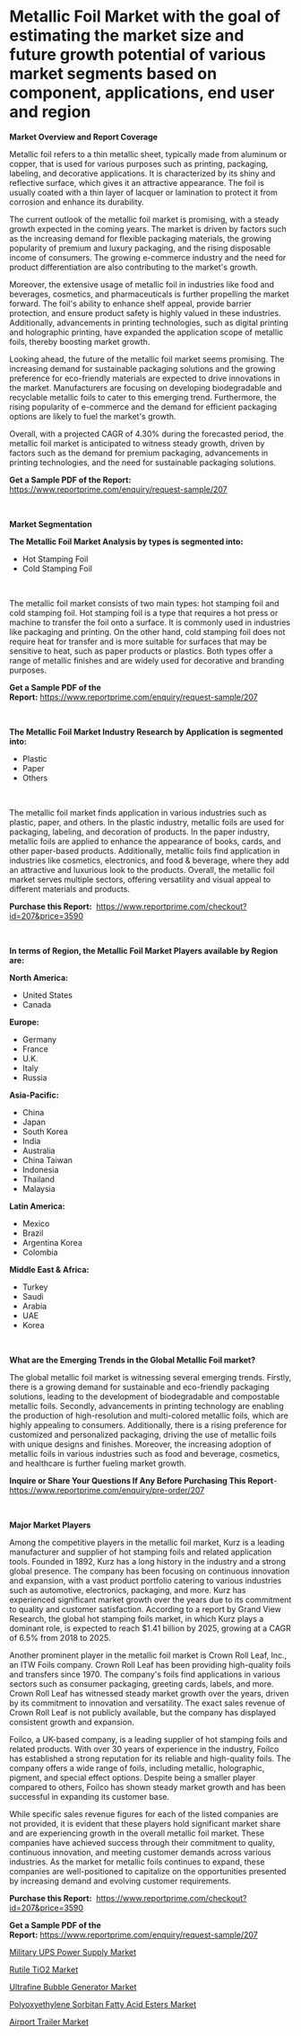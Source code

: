 <p><h1>Metallic Foil Market with the goal of estimating the market size and future growth potential of various market segments based on component, applications, end user and region</h1></p><p><strong>Market Overview and Report Coverage</strong></p>
<p><p>Metallic foil refers to a thin metallic sheet, typically made from aluminum or copper, that is used for various purposes such as printing, packaging, labeling, and decorative applications. It is characterized by its shiny and reflective surface, which gives it an attractive appearance. The foil is usually coated with a thin layer of lacquer or lamination to protect it from corrosion and enhance its durability.</p><p>The current outlook of the metallic foil market is promising, with a steady growth expected in the coming years. The market is driven by factors such as the increasing demand for flexible packaging materials, the growing popularity of premium and luxury packaging, and the rising disposable income of consumers. The growing e-commerce industry and the need for product differentiation are also contributing to the market's growth.</p><p>Moreover, the extensive usage of metallic foil in industries like food and beverages, cosmetics, and pharmaceuticals is further propelling the market forward. The foil's ability to enhance shelf appeal, provide barrier protection, and ensure product safety is highly valued in these industries. Additionally, advancements in printing technologies, such as digital printing and holographic printing, have expanded the application scope of metallic foils, thereby boosting market growth.</p><p>Looking ahead, the future of the metallic foil market seems promising. The increasing demand for sustainable packaging solutions and the growing preference for eco-friendly materials are expected to drive innovations in the market. Manufacturers are focusing on developing biodegradable and recyclable metallic foils to cater to this emerging trend. Furthermore, the rising popularity of e-commerce and the demand for efficient packaging options are likely to fuel the market's growth.</p><p>Overall, with a projected CAGR of 4.30% during the forecasted period, the metallic foil market is anticipated to witness steady growth, driven by factors such as the demand for premium packaging, advancements in printing technologies, and the need for sustainable packaging solutions.</p></p>
<p><strong>Get a Sample PDF of the Report:</strong> <a href="https://www.reportprime.com/enquiry/request-sample/207">https://www.reportprime.com/enquiry/request-sample/207</a></p>
<p>&nbsp;</p>
<p><strong>Market Segmentation</strong></p>
<p><strong>The Metallic Foil Market Analysis by types is segmented into:</strong></p>
<p><ul><li>Hot Stamping Foil</li><li>Cold Stamping Foil</li></ul></p>
<p>&nbsp;</p>
<p><p>The metallic foil market consists of two main types: hot stamping foil and cold stamping foil. Hot stamping foil is a type that requires a hot press or machine to transfer the foil onto a surface. It is commonly used in industries like packaging and printing. On the other hand, cold stamping foil does not require heat for transfer and is more suitable for surfaces that may be sensitive to heat, such as paper products or plastics. Both types offer a range of metallic finishes and are widely used for decorative and branding purposes.</p></p>
<p><strong>Get a Sample PDF of the Report:</strong>&nbsp;<a href="https://www.reportprime.com/enquiry/request-sample/207">https://www.reportprime.com/enquiry/request-sample/207</a></p>
<p>&nbsp;</p>
<p><strong>The Metallic Foil Market Industry Research by Application is segmented into:</strong></p>
<p><ul><li>Plastic</li><li>Paper</li><li>Others</li></ul></p>
<p>&nbsp;</p>
<p><p>The metallic foil market finds application in various industries such as plastic, paper, and others. In the plastic industry, metallic foils are used for packaging, labeling, and decoration of products. In the paper industry, metallic foils are applied to enhance the appearance of books, cards, and other paper-based products. Additionally, metallic foils find application in industries like cosmetics, electronics, and food & beverage, where they add an attractive and luxurious look to the products. Overall, the metallic foil market serves multiple sectors, offering versatility and visual appeal to different materials and products.</p></p>
<p><strong>Purchase this Report:</strong>&nbsp; <a href="https://www.reportprime.com/checkout?id=207&price=3590">https://www.reportprime.com/checkout?id=207&price=3590</a></p>
<p>&nbsp;</p>
<p><strong>In terms of Region, the Metallic Foil Market Players available by Region are:</strong></p>
<p>
    <p> <strong> North America: </strong>
        <ul>
            <li>United States</li>
            <li>Canada</li>
        </ul>
        </p> 
    <p> <strong> Europe: </strong>
        <ul>
            <li>Germany</li>
            <li>France</li>
            <li>U.K.</li>
            <li>Italy</li>
            <li>Russia</li>
        </ul>
        </p> 
    <p> <strong> Asia-Pacific: </strong>
        <ul>
            <li>China</li>
            <li>Japan</li>
            <li>South Korea</li>
            <li>India</li>
            <li>Australia</li>
            <li>China Taiwan</li>
            <li>Indonesia</li>
            <li>Thailand</li>
            <li>Malaysia</li>
        </ul>
        </p> 
    <p> <strong> Latin America: </strong>
        <ul>
            <li>Mexico</li>
            <li>Brazil</li>
            <li>Argentina Korea</li>
            <li>Colombia</li>
        </ul>
        </p> 
    <p> <strong> Middle East & Africa: </strong>
        <ul>
            <li>Turkey</li>
            <li>Saudi</li>
            <li>Arabia</li>
            <li>UAE</li>
            <li>Korea</li>
        </ul>
    </p>
    </p>
<p>&nbsp;</p>
<p><strong>What are the Emerging Trends in the Global Metallic Foil market?</strong></p>
<p><p>The global metallic foil market is witnessing several emerging trends. Firstly, there is a growing demand for sustainable and eco-friendly packaging solutions, leading to the development of biodegradable and compostable metallic foils. Secondly, advancements in printing technology are enabling the production of high-resolution and multi-colored metallic foils, which are highly appealing to consumers. Additionally, there is a rising preference for customized and personalized packaging, driving the use of metallic foils with unique designs and finishes. Moreover, the increasing adoption of metallic foils in various industries such as food and beverage, cosmetics, and healthcare is further fueling market growth.</p></p>
<p><strong>Inquire or Share Your Questions If Any Before Purchasing This Report</strong>- <a href="https://www.reportprime.com/enquiry/pre-order/207">https://www.reportprime.com/enquiry/pre-order/207</a></p>
<p>&nbsp;</p>
<p><strong>Major Market Players</strong></p>
<p><p>Among the competitive players in the metallic foil market, Kurz is a leading manufacturer and supplier of hot stamping foils and related application tools. Founded in 1892, Kurz has a long history in the industry and a strong global presence. The company has been focusing on continuous innovation and expansion, with a vast product portfolio catering to various industries such as automotive, electronics, packaging, and more. Kurz has experienced significant market growth over the years due to its commitment to quality and customer satisfaction. According to a report by Grand View Research, the global hot stamping foils market, in which Kurz plays a dominant role, is expected to reach $1.41 billion by 2025, growing at a CAGR of 6.5% from 2018 to 2025.</p><p>Another prominent player in the metallic foil market is Crown Roll Leaf, Inc., an ITW Foils company. Crown Roll Leaf has been providing high-quality foils and transfers since 1970. The company's foils find applications in various sectors such as consumer packaging, greeting cards, labels, and more. Crown Roll Leaf has witnessed steady market growth over the years, driven by its commitment to innovation and versatility. The exact sales revenue of Crown Roll Leaf is not publicly available, but the company has displayed consistent growth and expansion.</p><p>Foilco, a UK-based company, is a leading supplier of hot stamping foils and related products. With over 30 years of experience in the industry, Foilco has established a strong reputation for its reliable and high-quality foils. The company offers a wide range of foils, including metallic, holographic, pigment, and special effect options. Despite being a smaller player compared to others, Foilco has shown steady market growth and has been successful in expanding its customer base.</p><p>While specific sales revenue figures for each of the listed companies are not provided, it is evident that these players hold significant market share and are experiencing growth in the overall metallic foil market. These companies have achieved success through their commitment to quality, continuous innovation, and meeting customer demands across various industries. As the market for metallic foils continues to expand, these companies are well-positioned to capitalize on the opportunities presented by increasing demand and evolving customer requirements.</p></p>
<p><strong>Purchase this Report:</strong>&nbsp;&nbsp;<a href="https://www.reportprime.com/checkout?id=207&price=3590">https://www.reportprime.com/checkout?id=207&price=3590</a></p>
<p></p>
<p><strong>Get a Sample PDF of the Report:</strong>&nbsp;<a href="https://www.reportprime.com/enquiry/request-sample/207">https://www.reportprime.com/enquiry/request-sample/207</a></p>
<p><p><a href="https://medium.com/@tobyyundt2023/military-ups-power-supply-market-competitive-analysis-market-trends-and-forecast-to-2030-861c09bf203f">Military UPS Power Supply Market</a></p><p><a href="https://github.com/rahu1506/Market-Research-Report-List-1/blob/main/rutile-tio2-market.md">Rutile TiO2 Market</a></p><p><a href="https://medium.com/@read.code.store/ultrafine-bubble-generator-market-trends-forecast-and-competitive-analysis-to-2030-387bd58a90c1">Ultrafine Bubble Generator Market</a></p><p><a href="https://github.com/aashishrp/Market-Research-Report-List-1/blob/main/polyoxyethylene-sorbitan-fatty-acid-esters-market.md">Polyoxyethylene Sorbitan Fatty Acid Esters Market</a></p><p><a href="https://medium.com/@palm.quick.roof/airport-trailer-nbsp-market-focuses-on-market-share-size-and-projected-forecast-till-2030-ddee687de614">Airport Trailer Market</a></p></p>